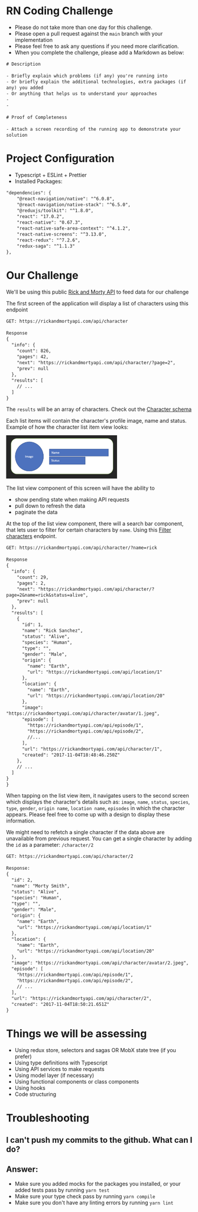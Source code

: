# RN Coding Challenge
- Please do not take more than one day for this challenge.
- Please open a pull request against the `main` branch with your implementation
- Please feel free to ask any questions if you need more clarification.
- When you complete the challenge, please add a Markdown as below:
```
# Description

- Briefly explain which problems (if any) you're running into
- Or briefly explain the additional technologies, extra packages (if any) you added
- Or anything that helps us to understand your approaches
- 
-

# Proof of Completeness

- Attach a screen recording of the running app to demonstrate your solution

```

# Project Configuration
- Typescript + ESLint + Prettier
- Installed Packages:
```
"dependencies": {
    "@react-navigation/native": "^6.0.8",
    "@react-navigation/native-stack": "^6.5.0",
    "@reduxjs/toolkit": "^1.8.0",
    "react": "17.0.2",
    "react-native": "0.67.3",
    "react-native-safe-area-context": "^4.1.2",
    "react-native-screens": "^3.13.0",
    "react-redux": "^7.2.6",
    "redux-saga": "^1.1.3"
},
```

# Our Challenge
We'll be using this public [Rick and Morty API](https://rickandmortyapi.com/) to feed data for our challenge

The first screen of the application will display a list of characters using this endpoint
```
GET: https://rickandmortyapi.com/api/character

Response
{
  "info": {
    "count": 826,
    "pages": 42,
    "next": "https://rickandmortyapi.com/api/character/?page=2",
    "prev": null
  },
  "results": [
    // ...
  ]
}
```
The `results` will be an array of characters. Check out the [Character schema](https://rickandmortyapi.com/documentation/#character-schema)

Each list items will contain the character's profile image, name and status.
Example of how the character list item view looks:

<img src="./images/character_row.png" width="300">


The list view component of this screen will have the ability to
- show pending state when making API requests
- pull down to refresh the data
- paginate the data

At the top of the list view component, there will a search bar component, that lets user to filter for certain characters by `name`. Using this [Filter characters](https://rickandmortyapi.com/documentation/#filter-characters) endpoint.
```
GET: https://rickandmortyapi.com/api/character/?name=rick

Response
{
  "info": {
    "count": 29,
    "pages": 2,
    "next": "https://rickandmortyapi.com/api/character/?page=2&name=rick&status=alive",
    "prev": null
  },
  "results": [
    {
      "id": 1,
      "name": "Rick Sanchez",
      "status": "Alive",
      "species": "Human",
      "type": "",
      "gender": "Male",
      "origin": {
        "name": "Earth",
        "url": "https://rickandmortyapi.com/api/location/1"
      },
      "location": {
        "name": "Earth",
        "url": "https://rickandmortyapi.com/api/location/20"
      },
      "image": "https://rickandmortyapi.com/api/character/avatar/1.jpeg",
      "episode": [
        "https://rickandmortyapi.com/api/episode/1",
        "https://rickandmortyapi.com/api/episode/2",
        //...
      ],
      "url": "https://rickandmortyapi.com/api/character/1",
      "created": "2017-11-04T18:48:46.250Z"
    },
    // ...
  ]
}
}
```

When tapping on the list view item, it navigates users to the second screen which displays the character's details such as: `image`, `name`, `status`, `species`, `type`, `gender`, `origin name`, `location name`, `episodes` in which the character appears. Please feel free to come up with a design to display these information.

We might need to refetch a single character if the data above are unavailable from previous request. You can get a single character by adding the `id` as a parameter: `/character/2`
```
GET: https://rickandmortyapi.com/api/character/2

Response:
{
  "id": 2,
  "name": "Morty Smith",
  "status": "Alive",
  "species": "Human",
  "type": "",
  "gender": "Male",
  "origin": {
    "name": "Earth",
    "url": "https://rickandmortyapi.com/api/location/1"
  },
  "location": {
    "name": "Earth",
    "url": "https://rickandmortyapi.com/api/location/20"
  },
  "image": "https://rickandmortyapi.com/api/character/avatar/2.jpeg",
  "episode": [
    "https://rickandmortyapi.com/api/episode/1",
    "https://rickandmortyapi.com/api/episode/2",
    // ...
  ],
  "url": "https://rickandmortyapi.com/api/character/2",
  "created": "2017-11-04T18:50:21.651Z"
}
```

# Things we will be assessing
- Using redux store, selectors and sagas OR MobX state tree (if you prefer)
- Using type definitions with Typescript
- Using API services to make requests
- Using model layer (if necessary)
- Using functional components or class components
- Using hooks
- Code structuring

# Troubleshooting
## I can't push my commits to the github. What can I do?
## Answer:
- Make sure you added mocks for the packages you installed, or your added tests pass by running `yarn test`
- Make sure your type check pass by running `yarn compile`
- Make sure you don't have any linting errors by running `yarn lint`